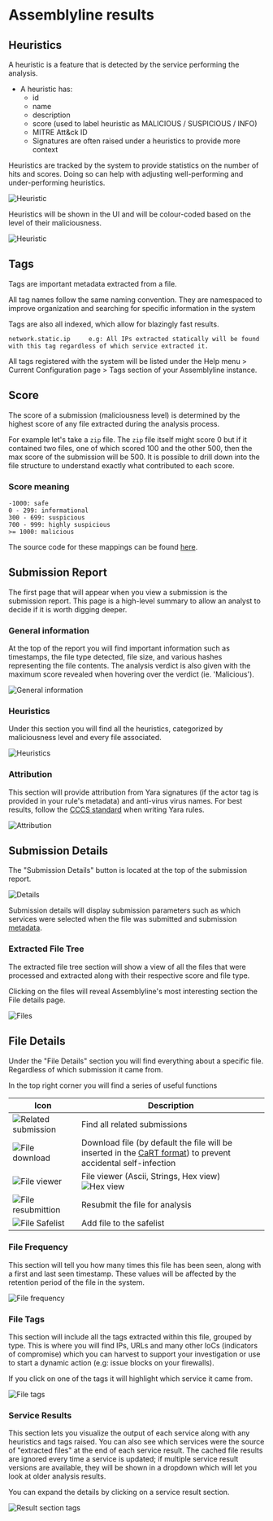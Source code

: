 # Assemblyline results

## Heuristics
A heuristic is a feature that is detected by the service performing the analysis.

- A heuristic has:
    - id
    - name
    - description
    - score (used to label heuristic as MALICIOUS / SUSPICIOUS / INFO)
    - MITRE Att&ck ID
    - Signatures are often raised under a heuristics to provide more context

Heuristics are tracked by the system to provide statistics on the number of hits and scores. Doing so can help with adjusting well-performing and under-performing heuristics.

![Heuristic](./images/heuristic.png)

Heuristics will be shown in the UI and will be colour-coded based on the level of their maliciousness.

![Heuristic](./images/heuristic2.png)

## Tags
Tags are important metadata extracted from a file.

All tag names follow the same naming convention. They are namespaced to improve organization and searching for specific information in the system

Tags are also all indexed, which allow for blazingly fast results.

`network.static.ip     e.g: All IPs extracted statically will be found with this tag regardless of which service extracted it.`

All tags registered with the system will be listed under the Help menu > Current Configuration page > Tags section of your Assemblyline instance.


## Score
The score of a submission (maliciousness level) is determined by the highest score of any file extracted during the analysis process.

For example let's take a `zip` file. The `zip` file itself might score 0 but if it contained two files, one of which
scored 100 and the other 500, then the max score of the submission will be 500. It is possible to drill down into the file
structure to understand exactly what contributed to each score.

### Score meaning
```
-1000: safe
0 - 299: informational
300 - 699: suspicious
700 - 999: highly suspicious
>= 1000: malicious
```
The source code for these mappings can be found [here](https://github.com/CybercentreCanada/assemblyline-ui-frontend/blob/a030a6400f56b22e11d38132da45467e7651c0fb/src/helpers/utils.ts#L8-L31).

## Submission Report
The first page that will appear when you view a submission is the submission report. This page is a high-level summary to allow an analyst to decide if it is worth digging deeper.

### General information
At the top of the report you will find important information such as timestamps, the file type detected, file size, and various hashes representing the file contents. The analysis verdict is also given with the maximum score revealed when hovering over the verdict (ie. 'Malicious').

![General information](./images/report_gi.png)

### Heuristics
Under this section you will find all the heuristics, categorized by maliciousness level and every file associated.

![Heuristics](./images/report_heuristics.png)

### Attribution
This section will provide attribution from Yara signatures (if the actor tag is provided in your rule's metadata) and anti-virus virus names.
For best results, follow the [CCCS standard](https://github.com/CybercentreCanada/CCCS-Yara) when writing Yara rules.

![Attribution](./images/report_attribution.png)

## Submission Details
The "Submission Details" button is located at the top of the submission report.

![Details](./images/report_viewdetails.png)

Submission details will display submission parameters such as which services were selected when the file was submitted
and submission [metadata](../../integration/python/#submit-a-file-or-url-or-sha256-for-analysis).

### Extracted File Tree
The extracted file tree section will show a view of all the files that were processed and extracted along with their respective score and file type.

Clicking on the files will reveal Assemblyline's most interesting section the File details page.

![Files](./images/report_files.png)

## File Details
Under the "File Details" section you will find everything about a specific file. Regardless of which submission it came from.

In the top right corner you will find a series of useful functions

| Icon | Description|
| ---- | -----|
| ![Related submission](./images/icon_related_submission.png) | Find all related submissions |
| ![File download](./images/icon_download.png) | Download file (by default the file will be inserted in the [CaRT format](https://pypi.org/project/cart/)) to prevent accidental self-infection |
| ![File viewer](./images/icon_fileviewer.png) | File viewer (Ascii, Strings, Hex view) ![Hex view](./images/hex.png) |
| ![File resubmittion](./images/icon_resubmit.png) | Resubmit the file for analysis |
| ![File Safelist](./images/icon_safelist.png) | Add file to the safelist |

### File Frequency
This section will tell you how many times this file has been seen, along with a first and last seen timestamp. These
values will be affected by the retention period of the file in the system.

![File frequency](./images/file_freq.png)

### File Tags
This section will include all the tags extracted within this file, grouped by type. This is where you will find IPs,
URLs and many other IoCs (indicators of compromise) which you can harvest to support your investigation or use to start
a dynamic action (e.g: issue blocks on your firewalls).

If you click on one of the tags it will highlight which service it came from.

![File tags](./images/file_tags.png)

### Service Results
This section lets you visualize the output of each service along with any heuristics and tags raised. You can also see
which services were the source of "extracted files" at the end of each service result. The cached file results are
ignored every time a service is updated; if multiple service result versions are available, they will be shown in a
dropdown which will let you look at older analysis results.

You can expand the details by clicking on a service result section.

![Result section tags](./images/results_section.png)
